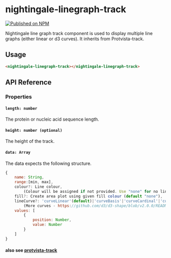 # nightingale-linegraph-track

[![Published on NPM](https://img.shields.io/npm/v/nightingale-linegraph-track.svg)](https://www.npmjs.com/package/nightingale-linegraph-track)

Nightingale line graph track component is used to display multiple line graphs (either linear or d3 curves). It inherits from Protvista-track.

## Usage

```html
<nightingale-linegraph-track></nightingale-linegraph-track>
```

## API Reference

### Properties

#### `length: number`

The protein or nucleic acid sequence length.

#### `height: number (optional)`

The height of the track.

#### `data: Array`

The data expects the following structure.

```javascript
{
    name: String,
    range:[min, max],
    colour?: Line colour,
        (Colour will be assigned if not provided. Use "none" for no line colour)
    fill?: Create area plot using given fill colour (default "none"),
    lineCurve?: 'curveLinear'(default)|'curveBasis'|'curveCardinal'|'curveStep'|'curveNatural',
        (More curves - https://github.com/d3/d3-shape/blob/v2.0.0/README.md#curves)
    values: [
        {
            position: Number,
            value: Number
        }
    ]
}
```

#### also see [protvista-track](https://github.com/ebi-webcomponents/nightingale/blob/master/packages/protvista-track/README.md#properties)

